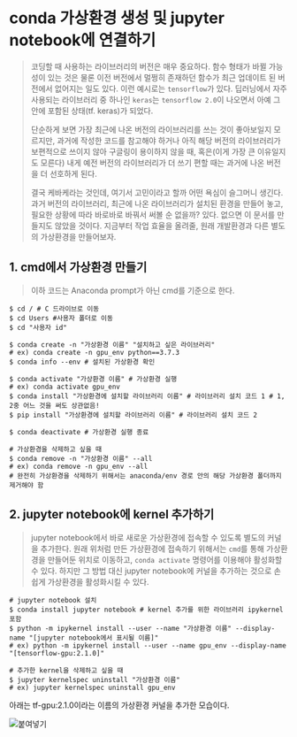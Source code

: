 # conda 가상환경 생성 및 jupyter notebook에 연결하기

> 코딩할 때 사용하는 라이브러리의 버전은 매우 중요하다. 함수 형태가 바뀔 가능성이 있는 것은 물론 이전 버전에서 멀쩡히 존재하던 함수가 최근 업데이트 된 버전에서 없어지는 일도 있다. 이런 예시로는 `tensorflow`가 있다. 딥러닝에서 자주 사용되는 라이브러리 중 하나인 `keras`는 `tensorflow 2.0`이 나오면서 아예 그 안에 포함된 상태(tf. keras)가 되었다. 
>
> 단순하게 보면 가장 최근에 나온 버전의 라이브러리를 쓰는 것이 좋아보일지 모르지만, 과거에 작성한 코드를 참고해야 하거나 아직 해당 버전의 라이브러리가 보편적으로 쓰이지 않아 구글링이 용이하지 않을 때, 혹은(이게 가장 큰 이유일지도 모른다) 내게 예전 버전의 라이브러리가 더 쓰기 편할 때는 과거에 나온 버전을 더 선호하게 된다. 
>
> 결국 케바케라는 것인데, 여기서 고민이라고 할까 어떤 욕심이 슬그머니 생긴다. 과거 버전의 라이브러리, 최근에 나온 라이브러리가 설치된 환경을 만들어 놓고, 필요한 상황에 따라 바로바로 바꿔서 써볼 순 없을까? 있다. 없으면 이 문서를 만들지도 않았을 것이다. 지금부터 작업 효율을 올려줄, 원래 개발환경과 다른 별도의 가상환경을 만들어보자. 



## 1. cmd에서 가상환경 만들기

> 이하 코드는 Anaconda prompt가 아닌 cmd를 기준으로 한다.

```shell
$ cd / # C 드라이브로 이동
$ cd Users #사용자 폴더로 이동
$ cd "사용자 id" 
```



```shell
$ conda create -n "가상환경 이름" "설치하고 싶은 라이브러리" 
# ex) conda create -n gpu_env python==3.7.3
$ conda info --env # 설치된 가상환경 확인
```



```shell
$ conda activate "가상환경 이름" # 가상환경 실행
# ex) conda activate gpu_env
$ conda install "가상환경에 설치할 라이브러리 이름" # 라이브러리 설치 코드 1 # 1, 2중 어느 것을 써도 상관없음!
$ pip install "가상환경에 설치할 라이브러리 이름" # 라이브러리 설치 코드 2

$ conda deactivate # 가상환경 실행 종료
```

```shell
# 가상환경을 삭제하고 싶을 때
$ conda remove -n "가상환경 이름" --all
# ex) conda remove -n gpu_env --all 
# 완전히 가상환경을 삭제하기 위해서는 anaconda/env 경로 안의 해당 가상환경 폴더까지 제거해야 함
```



## 2. jupyter notebook에 kernel 추가하기
> jupyter notebook에서 바로 새로운 가상환경에 접속할 수 있도록 별도의 커널을 추가한다. 
원래 위처럼 만든 가상환경에 접속하기 위해서는 `cmd`를 통해 가상환경을 만들어둔 위치로 이동하고, `conda activate` 명령어를 이용해야 활성화할 수 있다. 하지만 그 방법 대신 jupyter notebook에 커널을 추가하는 것으로 손쉽게 가상환경을 활성화시킬 수 있다. 


```shell
# jupyter notebook 설치
$ conda install jupyter notebook # kernel 추가를 위한 라이브러리 ipykernel 포함
$ python -m ipykernel install --user --name "가상환경 이름" --display-name "[jupyter notebook에서 표시될 이름]"
# ex) python -m ipykernel install --user --name gpu_env --display-name "[tensorflow-gpu:2.1.0]"
```

```shell
# 추가한 kernel을 삭제하고 싶을 때
$ jupyter kernelspec uninstall "가상환경 이름"
# ex) jupyter kernelspec uninstall gpu_env
```

아래는 tf-gpu:2.1.0이라는 이름의 가상환경 커널을 추가한 모습이다. 

![붙여넣기](https://user-images.githubusercontent.com/58945760/98463846-ca57de80-2201-11eb-81ea-1ad0c8a0921c.png)

